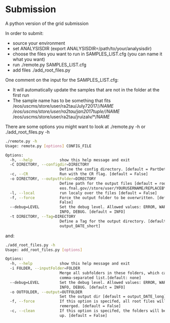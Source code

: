 # Submission
A python version of the grid submission


In order to submit:
* source your environment
* set ANALYSISDIR (export ANALYSISDIR=/path/to/your/analysisdir)
* choose the files you want to run in SAMPLES_LIST.cfg (you can name it what you want)
* run ./remote.py SAMPLES_LIST.cfg
* add files ./add_root_files.py

One comment on the input for the SAMPLES_LIST.cfg:
* It will automatically update the samples that are not in the folder at the first run
* The sample name has to be something that fits
        /eos/uscms/store/user/ra2tau/July72017/*/*NAME*
        /eos/uscms/store/user/ra2tau/jan2017tuple/*/*NAME*
        /eos/uscms/store/user/ra2tau/jruizalv/*/*NAME*


There are some options you might want to look at ./remote.py -h or ./add_root_files.py -h

```bash
./remote.py -h
Usage: remote.py [options] CONFIG_FILE

Options:
  -h, --help            show this help message and exit
  -C DIRECTORY, --configdir=DIRECTORY
                        Define the config directory. [default = PartDet]
  -c, --CR              Run with the CR flag. [default = False]
  -o DIRECTORY, --outputFolder=DIRECTORY
                        Define path for the output files [default = root://cms
                        eos.fnal.gov//store/user/YOURUSERNAME/REPLACEBYTAG/]
  -l, --local           run localy over the files [default = False]
  -f, --force           Force the output folder to be overwritten. [default =
                        False]
  --debug=LEVEL         Set the debug level. Allowed values: ERROR, WARNING,
                        INFO, DEBUG. [default = INFO]
  -t DIRECTORY, --Tag=DIRECTORY
                        Define a Tag for the output directory. [default =
                        output_DATE_short]
```

and:

```bash
./add_root_files.py -h
Usage: add_root_files.py [options]

Options:
  -h, --help            show this help message and exit
  -i FOLDER, --inputFolder=FOLDER
                        Merge all subfolders in these folders, which can be a
                        comma-separated list.[default: none]
  --debug=LEVEL         Set the debug level. Allowed values: ERROR, WARNING,
                        INFO, DEBUG. [default = INFO]
  -o OUTFOLDER, --output=OUTFOLDER
                        Set the output dir [default = output_DATE_long]
  -f, --force           If this option is specifed, all root files will be
                        remerged. [default = False]
  -c, --clean           If this option is specifed, the folders will be cleand
                        up. [default = False]
```
